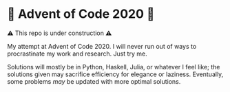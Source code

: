 # :christmas_tree: Advent of Code 2020 :christmas_tree:
:warning: This repo is under construction :warning:

My attempt at Advent of Code 2020.
I will never run out of ways to procrastinate my work and research.
Just try me.

Solutions will mostly be in Python, Haskell, Julia, or whatever I feel like; the solutions given may sacrifice efficiency for elegance or laziness.
Eventually, some problems *may* be updated with more optimal solutions.
